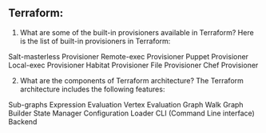 Terraform:
-----------
1. What are some of the built-in provisioners available in Terraform?
Here is the list of built-in provisioners in Terraform:

Salt-masterless Provisioner
Remote-exec Provisioner
Puppet Provisioner
Local-exec Provisioner
Habitat Provisioner
File Provisioner
Chef Provisioner

2. What are the components of Terraform architecture?
The Terraform architecture includes the following features:

Sub-graphs
Expression Evaluation
Vertex Evaluation
Graph Walk
Graph Builder
State Manager
Configuration Loader
CLI (Command Line interface)
Backend
